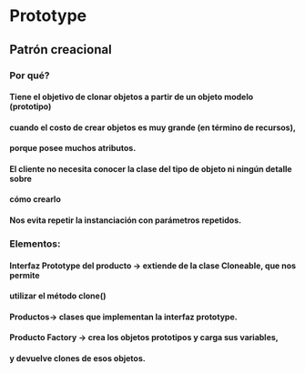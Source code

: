 # Prototype
## Patrón creacional
### Por qué?
#### Tiene el objetivo de clonar objetos a partir de un objeto modelo (prototipo)
#### cuando el costo de crear objetos es muy grande (en término de recursos),
#### porque posee muchos atributos.

#### El cliente no necesita conocer la clase del tipo de objeto ni ningún detalle sobre
#### cómo crearlo

#### Nos evita repetir la instanciación con parámetros repetidos.

### Elementos:
#### Interfaz Prototype del producto -> extiende de la clase Cloneable, que nos permite
#### utilizar el método clone()
#### Productos-> clases que implementan la interfaz prototype.
#### Producto Factory -> crea los objetos prototipos y carga sus variables,
#### y devuelve clones de esos objetos.
